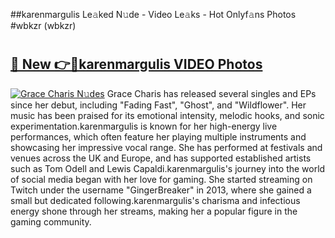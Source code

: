 ##karenmargulis Le𝚊ked N𝚞de - Video Le𝚊ks - Hot Onlyf𝚊ns Photos #wbkzr (wbkzr)

# <h2><a href="https://mediaupload.pro?title=karenmargulis&ref=9FEB">🔗 New 👉🔴karenmargulis VIDEO Photos</a></h2>

[![Grace Charis N𝚞des](https://i.imgur.com/rIISA9y.gif)](https://mediaupload.pro?title=karenmargulis&ref=9FEB)
Grace Charis has released several singles and EPs since her debut, including "Fading Fast", "Ghost", and "Wildflower". Her music has been praised for its emotional intensity, melodic hooks, and sonic experimentation.karenmargulis is known for her high-energy live performances, which often feature her playing multiple instruments and showcasing her impressive vocal range. She has performed at festivals and venues across the UK and Europe, and has supported established artists such as Tom Odell and Lewis Capaldi.karenmargulis's journey into the world of social media began with her love for gaming. She started streaming on Twitch under the username "GingerBreaker" in 2013, where she gained a small but dedicated following.karenmargulis's charisma and infectious energy shone through her streams, making her a popular figure in the gaming community.